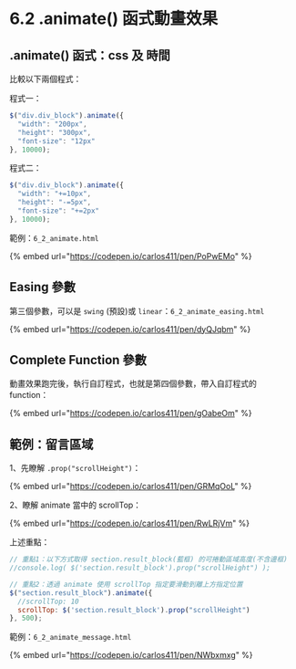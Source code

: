 # 6.2 .animate() 函式動畫效果

## .animate() 函式：css 及 時間

比較以下兩個程式：

程式一：

```javascript
$("div.div_block").animate({
  "width": "200px",
  "height": "300px",
  "font-size": "12px"
}, 10000);
```

程式二：

```javascript
$("div.div_block").animate({
  "width": "+=10px",
  "height": "-=5px",
  "font-size": "+=2px"
}, 10000);
```



範例：`6_2_animate.html`

{% embed url="https://codepen.io/carlos411/pen/PoPwEMo" %}



## Easing 參數

第三個參數，可以是 `swing` (預設)或 `linear`：`6_2_animate_easing.html`

{% embed url="https://codepen.io/carlos411/pen/dyQJqbm" %}



## Complete Function 參數

動畫效果跑完後，執行自訂程式，也就是第四個參數，帶入自訂程式的 function：

{% embed url="https://codepen.io/carlos411/pen/gOabeOm" %}



## 範例：留言區域

1、先瞭解 `.prop("scrollHeight")`：

{% embed url="https://codepen.io/carlos411/pen/GRMqOoL" %}

2、瞭解 animate 當中的 scrollTop：

{% embed url="https://codepen.io/carlos411/pen/RwLRjVm" %}



上述重點：

```javascript
// 重點1：以下方式取得 section.result_block(藍框) 的可捲動區域高度(不含邊框)
//console.log( $('section.result_block').prop("scrollHeight") );

// 重點2：透過 animate 使用 scrollTop 指定要滑動到離上方指定位置
$("section.result_block").animate({
  //scrollTop: 10
  scrollTop: $('section.result_block').prop("scrollHeight")
}, 500);
```





範例：`6_2_animate_message.html`

{% embed url="https://codepen.io/carlos411/pen/NWbxmxg" %}

